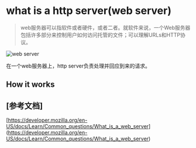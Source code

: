 # what is a http server(web server)
> web服务器可以指软件或者硬件，或者二者。就软件来说，一个Web服务器包括许多部分来控制用户如何访问托管的文件；可以理解URLs和HTTP协议。

![web server](https://mdn.mozillademos.org/files/8659/web-server.svg)

在一个web服务器上，http server负责处理并回应到来的请求。
## How it works


[参考文档]
---------
[https://developer.mozilla.org/en-US/docs/Learn/Common_questions/What_is_a_web_server] (https://developer.mozilla.org/en-US/docs/Learn/Common_questions/What_is_a_web_server)
